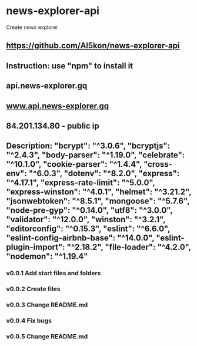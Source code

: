# news-explorer-api

Create news explorer

## https://github.com/Al5kon/news-explorer-api

## Instruction: use "npm" to install it

## api.news-explorer.gq

## www.api.news-explorer.gq

## 84.201.134.80 - public ip

## Description: "bcrypt": "^3.0.6", "bcryptjs": "^2.4.3", "body-parser": "^1.19.0", "celebrate": "^10.1.0", "cookie-parser": "^1.4.4", "cross-env": "^6.0.3", "dotenv": "^8.2.0", "express": "^4.17.1", "express-rate-limit": "^5.0.0", "express-winston": "^4.0.1", "helmet": "^3.21.2", "jsonwebtoken": "^8.5.1", "mongoose": "^5.7.6", "node-pre-gyp": "^0.14.0", "utf8": "^3.0.0", "validator": "^12.0.0", "winston": "^3.2.1", "editorconfig": "^0.15.3", "eslint": "^6.6.0", "eslint-config-airbnb-base": "^14.0.0", "eslint-plugin-import": "^2.18.2", "file-loader": "^4.2.0", "nodemon": "^1.19.4"

### v0.0.1 Add start files and folders

### v0.0.2 Create files

### v0.0.3 Change README.md

### v0.0.4 Fix bugs

### v0.0.5 Change README.md
